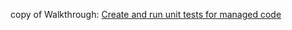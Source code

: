 copy of Walkthrough: [Create and run unit tests for managed code](https://docs.microsoft.com/en-us/visualstudio/test/walkthrough-creating-and-running-unit-tests-for-managed-code?view=vs-2019)
